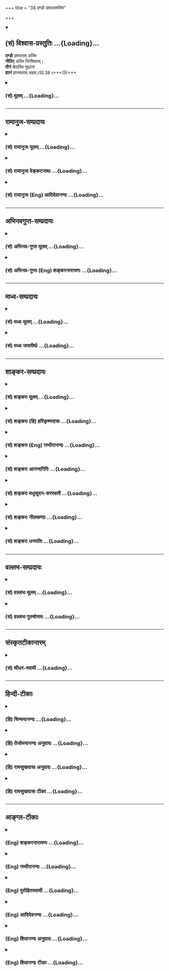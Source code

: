 +++
title = "38 दण्डो दमयतामस्मि"

+++
<div class="js_include" newlevelforh1="2" title="(सं) विश्वास-प्रस्तुतिः" unfilled url="/purANam_vaiShNavam/mahAbhAratam/06-bhIShma-parva/03-bhagavad-gItA-parva/saMskRtam/vishvAsa-prastutiH/10_vibhUti-vistAra-yoga/38_daNDo_damayatAmas.md">
<details open><summary><h2>(सं) विश्वास-प्रस्तुतिः ...{Loading}...</h2></summary>

**दण्डो** दमयताम् अस्मि  
**नीतिर्** अस्मि जिगीषताम्।  
**मौनं** चैवास्मि गुह्यानां  
**ज्ञानं** ज्ञानवताम् अहम्॥10.38॥+++(5)+++
</details>
</div>
<div class="js_include collapsed" newlevelforh1="3" title="(सं) मूलम्" unfilled url="/purANam_vaiShNavam/mahAbhAratam/06-bhIShma-parva/03-bhagavad-gItA-parva/saMskRtam/mUlam/10_vibhUti-vistAra-yoga/38_daNDo_damayatAmas.md">
<details><summary><h3>(सं) मूलम् ...{Loading}...</h3></summary>

दण्डो दमयतामस्मि नीतिरस्मि जिगीषताम्।  
मौनं चैवास्मि गुह्यानां ज्ञानं ज्ञानवतामहम्।।10.38।।
</details>
</div>


_________________
## रामानुज-सम्प्रदायः
<div class="js_include collapsed" newlevelforh1="3" title="(सं) रामानुजः मूलम्" unfilled url="/purANam_vaiShNavam/mahAbhAratam/06-bhIShma-parva/03-bhagavad-gItA-parva/saMskRtam/rAmAnujaH/mUlam/10_vibhUti-vistAra-yoga/38_daNDo_damayatAmas.md">
<details><summary><h3>(सं) रामानुजः मूलम् ...{Loading}...</h3></summary>

।।10.38।। नियमातिक्रमणे दण्डं कुर्वतां **दण्डः** अहम्। विजिगीषूणां
जयोपायभूता **नीतिः अस्मि। गुह्यानां** सम्बन्धिषु गोपनेषु **मौनम् अस्मि;
ज्ञानवतां ज्ञानं च अहम्।**

</details>
</div>
<div class="js_include collapsed" newlevelforh1="3" title="(सं) रामानुजः वेङ्कटनाथः" unfilled url="/purANam_vaiShNavam/mahAbhAratam/06-bhIShma-parva/03-bhagavad-gItA-parva/saMskRtam/rAmAnujaH/venkaTanAthaH/10_vibhUti-vistAra-yoga/38_daNDo_damayatAmas.md">
<details><summary><h3>(सं) रामानुजः वेङ्कटनाथः ...{Loading}...</h3></summary>

  
  
।।10.38।। नियमातिक्रमण इति दण्डयोग्यत्वकथनम्; अदण्ड्यविषयदण्डस्यातिशयेन
नरकहेतुत्वात्। नीतिरस्मि नीतिमतामिति वक्तव्यम्; जिगीषतामित्यनेन तु
कीदृशोऽन्वय इत्यत्राह -- विजिगीषूणां जयोपायभूता नीतिरिति
बुद्धिव्यापारविशेषो विवक्षितः। लोकविदितस्य वाङ्नियमनरूपस्य मौनस्य
गुह्यत्वाभावान्न निर्धारणमुचितम् मौनशब्दस्यात्मविद्याविषयत्वे तु
प्रसिद्धित्यागः स्यात् नच गुह्यधर्मत्वं मौनस्य; येनसत्त्वं सत्त्ववताम्
\[10।36\] इतिवत्स्यादित्यत्राह -- गुह्यानां सम्बन्धिषु गोपनेषु
मौनमस्मीति। गुह्यानां गोपनीयत्वं मौनस्य चाषट्कर्णत्वमन्त्रणादपि
गोपनोपायत्वं सम्प्रतिपन्नम् ततश्चात्र सम्बन्धमात्रे षष्ठी
गोप्यगोपकभावरूपविशेषे विश्रान्ता। भूतानामस्मि चेतना \[10।22\] इति
चैतन्यमात्रस्य पूर्वमुक्तत्वादत्रज्ञानं ज्ञानवताम् इति
पुरुषार्थौपयिकातिशयितज्ञानविशेषोऽभिमतः;तज्ज्ञानमज्ञानमतोऽन्यदुक्तम्
(तज्ज्ञानमेवाह तपोऽन्यरूपं) \[वि.पु.6।5।87\] इतिवत्।  
  

</details>
</div>
<div class="js_include collapsed" newlevelforh1="3" title="(सं) रामानुजः (Eng) आदिदेवानन्दः" unfilled url="/purANam_vaiShNavam/mahAbhAratam/06-bhIShma-parva/03-bhagavad-gItA-parva/saMskRtam/rAmAnujaH/english/AdidevAnandaH/10_vibhUti-vistAra-yoga/38_daNDo_damayatAmas.md">
<details><summary><h3>(सं) रामानुजः (Eng) आदिदेवानन्दः ...{Loading}...</h3></summary>

10.38 I am the power of punishment of those who punish, if law is
transgressed. In regard to those who seek victory I am policy which is
the means of getting victory. Of factors associated with secrecy. I am
silence. I am the wisdon of those who are wise.

</details>
</div>


_________________
## अभिनवगुप्त-सम्प्रदायः
<div class="js_include collapsed" newlevelforh1="3" title="(सं) अभिनव-गुप्तः मूलम्" unfilled url="/purANam_vaiShNavam/mahAbhAratam/06-bhIShma-parva/03-bhagavad-gItA-parva/saMskRtam/abhinava-guptaH/mUlam/10_vibhUti-vistAra-yoga/38_daNDo_damayatAmas.md">
<details><summary><h3>(सं) अभिनव-गुप्तः मूलम् ...{Loading}...</h3></summary>

।।10.19 -- 10.42।। हन्त ते कथयिष्यामीत्यादि जगत्स्थित इत्यन्तम्। अहमात्मा
(श्लो. 20) इत्यनेन व्यवच्छेदं वारयति। अन्यथा स्थावराणां हिमालय
इत्यादिवाक्येषु हिमालय एव भगवान् नान्य इति व्यवच्छेदेन;
निर्विभागत्वाभावात् ब्रह्मदर्शनं खण्डितम् अभविष्यत्। यतो यस्याखण्डाकारा
व्याप्तिस्तथा चेतसि न उपारोहति; तां च \[यो\] जिज्ञासति
तस्यायमुपदेशग्रन्थः। तथाहि उपसंहारे ( उपसंहारेण)
भेदाभेदवादं,यद्यद्विभूतिमत्सत्त्वम् (श्लो -- 41) इत्यनेनाभिधाय;
पश्चादभेदमेवोपसंहरति अथवा बहुनैतेन -- विष्टभ्याहमिदं -- एकांशेन जगत्
स्थितः (श्लो -- 42) इति। उक्तं हि -- पादोऽस्य विश्वा भूतानि
त्रिपादस्यामृतं दिवि।। इति -- RV; X; 90; 3प्रजानां सृष्टिहेतुः सर्वमिदं
भगवत्तत्त्वमेव तैस्तेर्विचित्रै रूपैर्भाव्यमानं +++(S
तत्त्वमेतैस्तैर्विचित्रैः रूपैः ; N -- विचित्ररूपै -- )+++ सकलस्य +++(S;N
सकलमस्य)+++ विषयतां यातीति।

</details>
</div>
<div class="js_include collapsed" newlevelforh1="3" title="(सं) अभिनव-गुप्तः (Eng) शङ्करनारायणः" unfilled url="/purANam_vaiShNavam/mahAbhAratam/06-bhIShma-parva/03-bhagavad-gItA-parva/saMskRtam/abhinava-guptaH/english/shankaranArAyaNaH/10_vibhUti-vistAra-yoga/38_daNDo_damayatAmas.md">
<details><summary><h3>(सं) अभिनव-गुप्तः (Eng) शङ्करनारायणः ...{Loading}...</h3></summary>

10.38 See Comment under 10.42

</details>
</div>


_________________
## माध्व-सम्प्रदायः
<div class="js_include collapsed" newlevelforh1="3" title="(सं) मध्वः मूलम्" unfilled url="/purANam_vaiShNavam/mahAbhAratam/06-bhIShma-parva/03-bhagavad-gItA-parva/saMskRtam/madhvaH/mUlam/10_vibhUti-vistAra-yoga/38_daNDo_damayatAmas.md">
<details><summary><h3>(सं) मध्वः मूलम् ...{Loading}...</h3></summary>

।।10.38।। Sri Madhvacharya did not comment on this sloka.

</details>
</div>
<div class="js_include collapsed" newlevelforh1="3" title="(सं) मध्वः जयतीर्थः" unfilled url="/purANam_vaiShNavam/mahAbhAratam/06-bhIShma-parva/03-bhagavad-gItA-parva/saMskRtam/madhvaH/jayatIrthaH/10_vibhUti-vistAra-yoga/38_daNDo_damayatAmas.md">
<details><summary><h3>(सं) मध्वः जयतीर्थः ...{Loading}...</h3></summary>

।।10.38।। Sri Jayatirtha did not comment on this sloka.

</details>
</div>


_________________
## शाङ्कर-सम्प्रदायः
<div class="js_include collapsed" newlevelforh1="3" title="(सं) शङ्करः मूलम्" unfilled url="/purANam_vaiShNavam/mahAbhAratam/06-bhIShma-parva/03-bhagavad-gItA-parva/saMskRtam/shankaraH/mUlam/10_vibhUti-vistAra-yoga/38_daNDo_damayatAmas.md">
<details><summary><h3>(सं) शङ्करः मूलम् ...{Loading}...</h3></summary>

।।10.38।। --,**दण्डः दमयतां** दमयितॄणाम् **अस्मि** अदान्तानां दमनकारण्।
**नीतिः अस्मि जिगीषतां** जेतुमिच्छताम्। **मौनं चैव अस्मि गुह्यानां**
गोप्यानाम्। **ज्ञानं ज्ञानवताम् अहम्**।।

</details>
</div>
<div class="js_include collapsed" newlevelforh1="3" title="(सं) शङ्करः (हि) हरिकृष्णदासः" unfilled url="/purANam_vaiShNavam/mahAbhAratam/06-bhIShma-parva/03-bhagavad-gItA-parva/saMskRtam/shankaraH/hindI/harikRShNadAsaH/10_vibhUti-vistAra-yoga/38_daNDo_damayatAmas.md">
<details><summary><h3>(सं) शङ्करः (हि) हरिकृष्णदासः ...{Loading}...</h3></summary>

।।10.38।। दमन करनेवालोंका दण्ड अर्थात् उन्मार्गमें चलनेवालोंको दमन करनेकी
शक्ति मैं हूँ। विजय चाहनेवालोंका न्याय मैं हूँ। गुप्त रखने योग्य
भावोंमें मौन मैं हूँ। ज्ञानवानोंका ज्ञान मैं हूँ।

</details>
</div>
<div class="js_include collapsed" newlevelforh1="3" title="(सं) शङ्करः (Eng) गम्भीरानन्दः" unfilled url="/purANam_vaiShNavam/mahAbhAratam/06-bhIShma-parva/03-bhagavad-gItA-parva/saMskRtam/shankaraH/english/gambhIrAnandaH/10_vibhUti-vistAra-yoga/38_daNDo_damayatAmas.md">
<details><summary><h3>(सं) शङ्करः (Eng) गम्भीरानन्दः ...{Loading}...</h3></summary>

10.38 Damayatam, of the punishers; I am dandah, the rod, which is the
means of controlling the lawless. I am the nitih, righteous policy;
jagisatam, of those who desire to coner. And guhyanam, of things secret;
I am verily maunam, silence. I am jnanam, knowledge; jnanavatam, of the
men of knowledge.

</details>
</div>
<div class="js_include collapsed" newlevelforh1="3" title="(सं) शङ्करः आनन्दगिरिः" unfilled url="/purANam_vaiShNavam/mahAbhAratam/06-bhIShma-parva/03-bhagavad-gItA-parva/saMskRtam/shankaraH/AnandagiriH/10_vibhUti-vistAra-yoga/38_daNDo_damayatAmas.md">
<details><summary><h3>(सं) शङ्करः आनन्दगिरिः ...{Loading}...</h3></summary>

।।10.38।। अदान्तानुत्पथान्पथि प्रवर्तयतां दण्डोऽहमुत्पथप्रवृत्तौ
निग्रहहेतुरित्यर्थः। नीतिर्न्यायो धर्मस्य जयोपायस्य प्रकाशकः। मौनं
वाचंयमत्वमुत्तमा वा चतुर्थाश्रमप्रवृत्तिः। श्रवणादिद्वारा
परिपक्वसमाधिजन्यं,सम्यग्ज्ञानं ज्ञानम्।

</details>
</div>
<div class="js_include collapsed" newlevelforh1="3" title="(सं) शङ्करः मधुसूदन-सरस्वती" unfilled url="/purANam_vaiShNavam/mahAbhAratam/06-bhIShma-parva/03-bhagavad-gItA-parva/saMskRtam/shankaraH/madhusUdana-sarasvatI/10_vibhUti-vistAra-yoga/38_daNDo_damayatAmas.md">
<details><summary><h3>(सं) शङ्करः मधुसूदन-सरस्वती ...{Loading}...</h3></summary>

।।10.38।। दमयतामदान्तानुत्पथान्पथि प्रवर्तयतामुत्पथप्रवृत्तौ
निग्रहहेतुर्दण्डोऽहमस्मि। जिगीषतां जेतुमिच्छतां नीतिर्न्यायो जयोपायस्य
प्रकाशकोऽहमस्मि। गुह्यानां गोप्यानां गोपनहेतुर्मौनं वाचंयमत्वमहमस्मि।
नहि तूष्णींस्थितस्याभिप्रायो ज्ञायते। गुह्यानां गोप्यानां मध्ये
संन्यासश्रवणमननपूर्वकमात्मनो निदिध्यासनलक्षणं मौनं वाहमस्मि। ज्ञानवतां
ज्ञानिनां यच्छ्रवणमनननिदिध्यासनपरिपाकप्रभवमद्वितीयात्मसाक्षात्काररूपं
सर्वाज्ञानविरोधि ज्ञानं तदहमस्मि।

</details>
</div>
<div class="js_include collapsed" newlevelforh1="3" title="(सं) शङ्करः नीलकण्ठः" unfilled url="/purANam_vaiShNavam/mahAbhAratam/06-bhIShma-parva/03-bhagavad-gItA-parva/saMskRtam/shankaraH/nIlakaNThaH/10_vibhUti-vistAra-yoga/38_daNDo_damayatAmas.md">
<details><summary><h3>(सं) शङ्करः नीलकण्ठः ...{Loading}...</h3></summary>

।।10.38।। दमयतां राजादीनां दमनसाधनं दण्डोऽहमस्मि। जिगीषतां जेतुमिच्छतां
जयसाधनं नीतिरस्मि। मौनं वाचोनिग्रहः।

</details>
</div>
<div class="js_include collapsed" newlevelforh1="3" title="(सं) शङ्करः धनपतिः" unfilled url="/purANam_vaiShNavam/mahAbhAratam/06-bhIShma-parva/03-bhagavad-gItA-parva/saMskRtam/shankaraH/dhanapatiH/10_vibhUti-vistAra-yoga/38_daNDo_damayatAmas.md">
<details><summary><h3>(सं) शङ्करः धनपतिः ...{Loading}...</h3></summary>

।।10.38।। दण्डोऽदान्तदमनकारणं दमयतां दमनकर्तॄणाम्। जिगीषतां चेतुमिच्छतां
जयहेतुर्नीतिरहम्। गुह्यानां गोप्यानां मौनं तूष्णींभावोऽहम्।

</details>
</div>


_________________
## वल्लभ-सम्प्रदायः
<div class="js_include collapsed" newlevelforh1="3" title="(सं) वल्लभः मूलम्" unfilled url="/purANam_vaiShNavam/mahAbhAratam/06-bhIShma-parva/03-bhagavad-gItA-parva/saMskRtam/vallabhaH/mUlam/10_vibhUti-vistAra-yoga/38_daNDo_damayatAmas.md">
<details><summary><h3>(सं) वल्लभः मूलम् ...{Loading}...</h3></summary>

।।10.38।। दण्ड इति। कालीयेन्द्रादिषु कृतो दण्डो भगवद्रूप उक्तः।
स्पष्टमन्यत्।

</details>
</div>
<div class="js_include collapsed" newlevelforh1="3" title="(सं) वल्लभः पुरुषोत्तमः" unfilled url="/purANam_vaiShNavam/mahAbhAratam/06-bhIShma-parva/03-bhagavad-gItA-parva/saMskRtam/vallabhaH/puruShottamaH/10_vibhUti-vistAra-yoga/38_daNDo_damayatAmas.md">
<details><summary><h3>(सं) वल्लभः पुरुषोत्तमः ...{Loading}...</h3></summary>

  
  
।।10.38।। दण्ड इति। दमयतां दमकारिणां मध्ये दण्डोऽस्मि; सर्वदोषहरत्वेनेति
भावः। जिगीषतां जेतुमिच्छतां नीतिरस्मि। गुह्यानां गोप्यानां मध्ये
मौनमवचनमस्मि। ज्ञानवतां ज्ञानिनां मध्ये ज्ञानमहमस्मि।  
  

</details>
</div>


_________________
## संस्कृतटीकान्तरम्
<div class="js_include collapsed" newlevelforh1="3" title="(सं) श्रीधर-स्वामी" unfilled url="/purANam_vaiShNavam/mahAbhAratam/06-bhIShma-parva/03-bhagavad-gItA-parva/saMskRtam/shrIdhara-svAmI/10_vibhUti-vistAra-yoga/38_daNDo_damayatAmas.md">
<details><summary><h3>(सं) श्रीधर-स्वामी ...{Loading}...</h3></summary>

।।10.38।। **दण्ड इति।** दमयतां दमनकर्तॄणां संबन्धी दण्डोऽस्मि येनासंयता
अपि संयता भवन्ति स दण्डो मद्विभूतिः। जेतुमिच्छतां संबन्धिनी
सामाद्युपायरूपा नीतिरस्मि। गुह्यानां गोप्यानां गोपनहेतुर्मौनमवचनमहमस्मि;
नहि तूष्णींस्थितस्याभिप्रायो ज्ञायते। ज्ञानवतां तत्त्वज्ञानिनां
यज्ज्ञानं तदहम्।

</details>
</div>


_________________
## हिन्दी-टीकाः
<div class="js_include collapsed" newlevelforh1="3" title="(हि) चिन्मयानन्दः" unfilled url="/purANam_vaiShNavam/mahAbhAratam/06-bhIShma-parva/03-bhagavad-gItA-parva/hindI/chinmayAnandaH/10_vibhUti-vistAra-yoga/38_daNDo_damayatAmas.md">
<details><summary><h3>(हि) चिन्मयानन्दः ...{Loading}...</h3></summary>

।।10.38।। मैं दमन करने वालों का दण्ड हूँ शासक राजा और शासित प्रजा इन
दोनों को ही अपने राज्य के विभिन्न जन समुदायों के रहनसहन के स्तर को ऊंचा
उठाने के लिए साथसाथ परिश्रम करना होता है। शासक को यह देखना चाहिए कि वह
विधिनियमों को लागू करके उनके द्वारा शासन करे। इस प्रकार के शासन के कार्य
में उन असामाजिक तत्त्वों को दण्डित करना भी आवश्यक होता हैं; जो अपने
स्वार्थ के वश में समाज के विद्यमान नियमों की अवहेलना करते हैं। सामान्य
प्रजा शासन के प्रति आदर और निष्ठा होने के कारण शासकों के नियमों और दण्ड
के अधीन द्मरहती है। परन्तु प्रश्न यह है कि वह कौन है; जो दुराचारियों को
दण्डित करने का अधिकार राजा अथवा राष्ट्रपति को प्रदान करता है आधुनिक शासन
प्रणालियों में व्यक्तियों को अपने हाथों में कानून लेने का कोई अधिकार
नहीं है। राजा राजदण्ड को धारण करता है; जो उसकी सत्ता और दमन के अधिकार का
चिह्न है। प्रजातान्त्रीय शासन प्रणाली में राष्ट्रपति या प्रधानमन्त्री को
यह अधिकार जनता का बहुमत प्राप्त होने से मिलता है। मार्ग में खड़े हुए
आरक्षी (पुलिसमेन) का गणवेश अपराधियों को गिरफ्तार करने के उसके अधिकार का
सूचक होता है। राजदण्ड से रहित राजा; जनमत के बिना राष्ट्रपति और एक
निलम्बित आरक्षी अपने पूर्व के अधिकारों से वंचित हो जाते हैं। अत यहाँ
भगवान् कहते हैं कि मैं दमन करने वालों का दण्ड हूँ। समाज अनुमति सूचक
चिह्न के बिना किसी भी एक व्यक्ति का समाज पर कोई अधिकार नहीं होता।
क्योंकि; आखिर; राजा या राष्ट्रपति; पुलिस य्ाा न्यायाधीश ये सभी वस्तुत
समाज के ही सदस्य होते हैं; परन्तु वे समाज के संरक्षक के रूप में जो कार्य
करते हैं; वह विशेष अधिकार उन्हें अपने पद के कारण प्राप्त होता है। मैं
विजयेच्छुओं की नीति हूँ यहाँ नीति शब्द का अर्थ राजनीति से है । इतिहास के
ग्रन्थों में यह तथ्य बारम्बार दोहराया गया है कि केवल शारीरिक शक्ति से
शत्रु पर प्राप्त की गई विजय वास्तविक विजय कदापि नहीं होती। वस्तुत किसी
भी राष्ट्र; समाज; समुदाय या व्यक्ति को केवल इसलिए विजयी नहीं मानना चाहिए
कि उसने अपनी सैनिक तथा शारीरिक शक्ति से शत्रुओं को परास्त कर दिया है।
वास्तविक व पूर्ण विजय वही है जिसमें विजेता पक्ष बुद्धिमत्तापूर्वक लागू
की गई शासन की नीतियों के द्वारा पराजित पक्ष को अपनी संस्कृति एवं
विचारधारा में परिवर्तित कर देता है। यदि विजेता; पराजित लोगों का
सांस्कृतिक परिवर्तन कराने में अथवा स्वयं उनकी संस्कृति को ग्रहण करने में
समर्थ नहीं है; तो उसकी विजय कदापि पूर्ण नहीं कही जा सकती। इतिहास के
प्रत्येक विद्यार्थी के लिए यह एक खुला रहस्य है। सैनिक विजय के पश्चात्
कुशल राजनीति के द्वारा ही पराजित पक्ष का वास्तविक धर्मान्तरण हो सकता है;
और केवल तभी पराजित पक्ष पूर्णत विजेता के वश में हुआ कहा जा सकता है। अत
यहाँ कहा गया है कि; विजयेच्छुओं की नीति मैं हूँ। मैं गोपनीय में मौन हूँ
किसी तथ्य की गोपनीयता बनाये रखने का एकमात्र उपाय है मौन। किसी तथ्य के
विषय में खुली चर्चा करने पर उसकी गोपनीयता ही समाप्त हो जाती है। इस
प्रकार; किसी रहस्य का सारतत्त्व ही मौन है। यह भी ध्यान देने योग्य बात है
कि अध्यात्मशास्त्र में आत्मज्ञान का वर्णन भी गुह्यतम अथवा राजगुह्य के
रूप में किया गया है; क्योंकि सामान्यत यह ज्ञात नहीं है। इस महान् सत्य की
अनुभूति की निरन्तरता बनाये रखने का उपाय भी आन्तरिक मौन ही है। सब गुह्यों
में; भगवान् गहन गम्भीर और अखण्ड मौन हैंज्ञानवान का ज्ञान मैं हूँ
बुद्धिमानों में बुद्धिमत्ता ही स्वयं बुद्धिमान् नहीं हैं; किन्तु वह उससे
भिन्न भी नहीं है। आत्मा यह देह नहीं; परन्तु हम यह भी नहीं कह सकते हैं कि
देह सर्वव्यापी आत्मा से कोई भिन्न वस्तु है। जड़ उपाधियां और उसके अनुभव
ये सब विभूति की आभा हैं; जो आत्मा के आसपास आलोकवलय में चमकती रहती हैं।
ज्ञाता का ज्ञान या बुद्धिमान् की बुद्धिमत्ता परमात्मा की विभूति की
अभिव्यक्ति है; जो उन पुरुषों के संस्कारों का परिणाम है। अब तक विवेचन किये
गये विषय का अत्यन्त सुन्दर उपसंहार करते हुए भगवान् कहते हैं

</details>
</div>
<div class="js_include collapsed" newlevelforh1="3" title="(हि) तेजोमयानन्दः अनुवादः" unfilled url="/purANam_vaiShNavam/mahAbhAratam/06-bhIShma-parva/03-bhagavad-gItA-parva/hindI/tejomayAnandaH/anuvAdaH/10_vibhUti-vistAra-yoga/38_daNDo_damayatAmas.md">
<details><summary><h3>(हि) तेजोमयानन्दः अनुवादः ...{Loading}...</h3></summary>

।।10.38।। मैं दमन करने वालों का दण्ड हूँ और विजयेच्छुओं की नीति हूँ; मैं
गुह्यों में मौन हूँ और ज्ञानवानों का ज्ञान हूँ।।

</details>
</div>
<div class="js_include collapsed" newlevelforh1="3" title="(हि) रामसुखदासः अनुवादः" unfilled url="/purANam_vaiShNavam/mahAbhAratam/06-bhIShma-parva/03-bhagavad-gItA-parva/hindI/rAmasukhadAsaH/anuvAdaH/10_vibhUti-vistAra-yoga/38_daNDo_damayatAmas.md">
<details><summary><h3>(हि) रामसुखदासः अनुवादः ...{Loading}...</h3></summary>

।।10.38।। दमन करनेवालोंमें दण्डनीति और विजय चाहनेवालोंमें नीति मैं हूँ।
गोपनीय भावोंमें मौन और ज्ञानवानोंमें ज्ञान मैं हूँ।

</details>
</div>
<div class="js_include collapsed" newlevelforh1="3" title="(हि) रामसुखदासः टीका" unfilled url="/purANam_vaiShNavam/mahAbhAratam/06-bhIShma-parva/03-bhagavad-gItA-parva/hindI/rAmasukhadAsaH/TIkA/10_vibhUti-vistAra-yoga/38_daNDo_damayatAmas.md">
<details><summary><h3>(हि) रामसुखदासः टीका ...{Loading}...</h3></summary>

।।10.38।।***व्याख्या--*'दण्डो दमयतामस्मि'--**दुष्टोंको दुष्टतासे बचाकर
सन्मार्गपर लानेके लिये दण्डनीति मुख्य है। इसलिये भगवान्ने इसको अपनी
विभूति बताया है।

</details>
</div>


_________________
## आङ्ग्ल-टीकाः
<div class="js_include collapsed" newlevelforh1="3" title="(Eng) शङ्करनारायणः" unfilled url="/purANam_vaiShNavam/mahAbhAratam/06-bhIShma-parva/03-bhagavad-gItA-parva/english/shankaranArAyaNaH/10_vibhUti-vistAra-yoga/38_daNDo_damayatAmas.md">
<details><summary><h3>(Eng) शङ्करनारायणः ...{Loading}...</h3></summary>

10.38. I am the punishment \[at the hands\] of the punishers; I am the
political wisdom of those who seek victory; I am also silence of the
secret ones; I am the knowledge of the knowers.

</details>
</div>
<div class="js_include collapsed" newlevelforh1="3" title="(Eng) गम्भीरानन्दः" unfilled url="/purANam_vaiShNavam/mahAbhAratam/06-bhIShma-parva/03-bhagavad-gItA-parva/english/gambhIrAnandaH/10_vibhUti-vistAra-yoga/38_daNDo_damayatAmas.md">
<details><summary><h3>(Eng) गम्भीरानन्दः ...{Loading}...</h3></summary>

10.38 Of the punishers I am the rod; I am the righteous policy of those
who desire to coner. And of things secret, I am verily silence; I am
knowledge of the men of knowledge৷৷

</details>
</div>
<div class="js_include collapsed" newlevelforh1="3" title="(Eng) पुरोहितस्वामी" unfilled url="/purANam_vaiShNavam/mahAbhAratam/06-bhIShma-parva/03-bhagavad-gItA-parva/english/purohitasvAmI/10_vibhUti-vistAra-yoga/38_daNDo_damayatAmas.md">
<details><summary><h3>(Eng) पुरोहितस्वामी ...{Loading}...</h3></summary>

10.38 I am the Sceptre of rulers, the Strategy of the conquerors, the
Silence of mystery, the Wisdom of the wise.

</details>
</div>
<div class="js_include collapsed" newlevelforh1="3" title="(Eng) आदिदेवनन्दः" unfilled url="/purANam_vaiShNavam/mahAbhAratam/06-bhIShma-parva/03-bhagavad-gItA-parva/english/AdidevanandaH/10_vibhUti-vistAra-yoga/38_daNDo_damayatAmas.md">
<details><summary><h3>(Eng) आदिदेवनन्दः ...{Loading}...</h3></summary>

10.38 Of those that punish, I am the principle of punishment. Of these
that seek victory, I am policy. Of secrets, I am also silence. And of
those who are wise, I am wisdom.

</details>
</div>
<div class="js_include collapsed" newlevelforh1="3" title="(Eng) शिवानन्दः अनुवादः" unfilled url="/purANam_vaiShNavam/mahAbhAratam/06-bhIShma-parva/03-bhagavad-gItA-parva/english/shivAnandaH/anuvAdaH/10_vibhUti-vistAra-yoga/38_daNDo_damayatAmas.md">
<details><summary><h3>(Eng) शिवानन्दः अनुवादः ...{Loading}...</h3></summary>

10.38 Of those who punish, I am the sceptre; among those who seek
victory, I am statesmanship; and also among secrets, I am silence;
knowledge among knowers I am.

</details>
</div>
<div class="js_include collapsed" newlevelforh1="3" title="(Eng) शिवानन्दः टीका" unfilled url="/purANam_vaiShNavam/mahAbhAratam/06-bhIShma-parva/03-bhagavad-gItA-parva/english/shivAnandaH/TIkA/10_vibhUti-vistAra-yoga/38_daNDo_damayatAmas.md">
<details><summary><h3>(Eng) शिवानन्दः टीका ...{Loading}...</h3></summary>

10.38 दण्डः the sceptre; दमयताम् among punishers; अस्मि (I) am; नीतिः
statesmanship; अस्मि (I) am; जिगीषताम् among thoese who seek victory;
मौनम् silence; च and; एव also; अस्मि (I) am; गुह्यानाम् among secrets;
ज्ञानम् the knowledge; ज्ञानवताम् among the knowers; अहम् I.Commentary
Niti Diplomacy; polity.Maunam The silence produced by constant
meditation on Brahman or the Self.Jnanam Knowledge of the Self.

</details>
</div>
